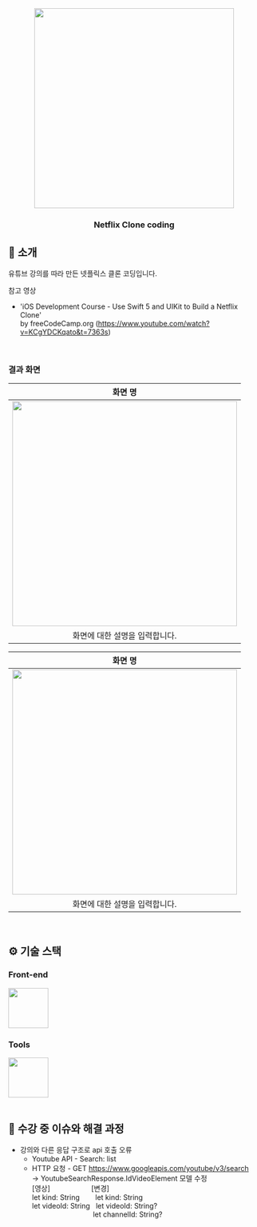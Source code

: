 <div align="center">

<!-- logo -->
<img src="https://github.com/user-attachments/assets/2784461e-5b21-4f66-afed-b0324f61ad69" width="400"/>

### Netflix Clone coding

</div> 

## 📝 소개
유튜브 강의를 따라 만든 넷플릭스 클론 코딩입니다.

참고 영상
- 'iOS Development Course - Use Swift 5 and UIKit to Build a Netflix Clone'<br />
  by freeCodeCamp.org (https://www.youtube.com/watch?v=KCgYDCKqato&t=7363s)

<br />

### 결과 화면
|화면 명|
|:---:|
|<img src="https://user-images.githubusercontent.com/80824750/208456048-acbf44a8-cd71-4132-b35a-500047adbe1c.gif" width="450"/>|
|화면에 대한 설명을 입력합니다.|


|화면 명|
|:---:|
|<img src="https://user-images.githubusercontent.com/80824750/208456234-fb5fe434-aa65-4d7a-b955-89098d5bbe0b.gif" width="450"/>|
|화면에 대한 설명을 입력합니다.|

<br />

## ⚙ 기술 스택
### Front-end
<div>
<img src="https://github.com/user-attachments/assets/009ff0fd-5320-491b-a5f1-6dc3afe118e8" width="80">
</div>

### Tools
<div>
<img src="https://github.com/user-attachments/assets/636fdabf-8984-47f0-b31b-1fd24407baf7" width="80">
</div>

<br />

## 🤔 수강 중 이슈와 해결 과정
- 강의와 다른 응답 구조로 api 호출 오류
    - Youtube API - Search: list
    - HTTP 요청 - GET https://www.googleapis.com/youtube/v3/search<br />
    -> YoutubeSearchResponse.IdVideoElement 모델 수정<br />
       [영상] &nbsp; &nbsp; &nbsp; &nbsp; &nbsp; &nbsp;&nbsp;&nbsp;&nbsp;&nbsp;&nbsp;&nbsp;&nbsp;&nbsp; [변경]<br />
       let kind: String &nbsp; &nbsp; &nbsp; &nbsp;let kind: String<br />
       let videoId: String &nbsp;&nbsp;let videoId: String?<br />
       &nbsp; &nbsp; &nbsp; &nbsp;&nbsp;&nbsp;&nbsp;&nbsp;&nbsp;&nbsp;&nbsp;&nbsp;&nbsp;&nbsp;&nbsp;&nbsp;&nbsp;&nbsp; &nbsp; &nbsp;&nbsp;&nbsp;&nbsp;&nbsp; &nbsp;let channelId: String?<br />
<br />
